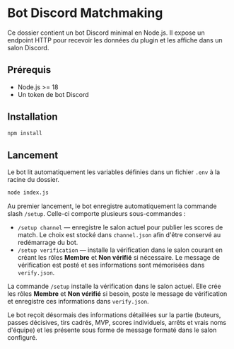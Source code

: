 # Bot Discord Matchmaking

Ce dossier contient un bot Discord minimal en Node.js.
Il expose un endpoint HTTP pour recevoir les données du plugin et les affiche dans un salon Discord.

## Prérequis

- Node.js >= 18
- Un token de bot Discord

## Installation

```bash
npm install
```

## Lancement

Le bot lit automatiquement les variables définies dans un fichier `.env` à la racine du dossier.

```bash
node index.js
```

Au premier lancement, le bot enregistre automatiquement la commande slash
`/setup`. Celle-ci comporte plusieurs sous-commandes :

- `/setup channel` — enregistre le salon actuel pour publier les scores de
  match. Le choix est stocké dans `channel.json` afin d'être conservé au
  redémarrage du bot.
- `/setup verification` — installe la vérification dans le salon courant en
  créant les rôles **Membre** et **Non vérifié** si nécessaire. Le message de
  vérification est posté et ses informations sont mémorisées dans
  `verify.json`.

La commande `/setup` installe la vérification dans le salon actuel. Elle crée
les rôles **Membre** et **Non vérifié** si besoin, poste le message de
vérification et enregistre ces informations dans `verify.json`.

Le bot reçoit désormais des informations détaillées sur la partie (buteurs, passes décisives, tirs cadrés, MVP, scores individuels, arrêts et vrais noms d'équipe) et les présente sous forme de message formaté dans le salon configuré.
